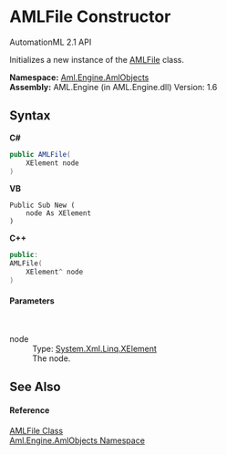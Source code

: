 # AMLFile Constructor 
AutomationML 2.1 API 

Initializes a new instance of the <a href="T_Aml_Engine_AmlObjects_AMLFile">AMLFile</a> class.

**Namespace:**&nbsp;<a href="N_Aml_Engine_AmlObjects">Aml.Engine.AmlObjects</a><br />**Assembly:**&nbsp;AML.Engine (in AML.Engine.dll) Version: 1.6

## Syntax

**C#**<br />
``` C#
public AMLFile(
	XElement node
)
```

**VB**<br />
``` VB
Public Sub New ( 
	node As XElement
)
```

**C++**<br />
``` C++
public:
AMLFile(
	XElement^ node
)
```


#### Parameters
&nbsp;<dl><dt>node</dt><dd>Type: <a href="https://docs.microsoft.com/dotnet/api/system.xml.linq.xelement" target="_parent" rel="noopener noreferrer">System.Xml.Linq.XElement</a><br />The node.</dd></dl>

## See Also


#### Reference
<a href="T_Aml_Engine_AmlObjects_AMLFile">AMLFile Class</a><br /><a href="N_Aml_Engine_AmlObjects">Aml.Engine.AmlObjects Namespace</a><br />